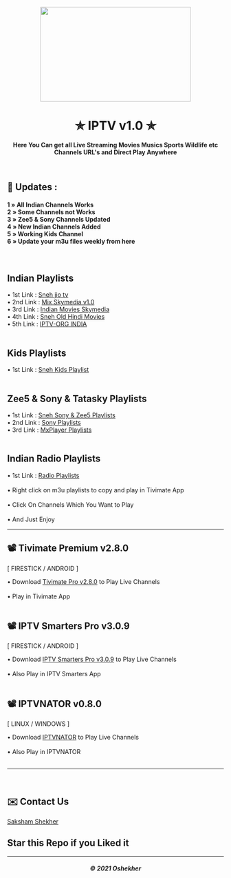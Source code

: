 <p align="center"><img src="https://i.ibb.co/85tRt6W/snehiptv.gif" width="350" height="220"></p>
<h1 align="center"> ✯ IPTV v1.0 ✯ </h1>

<p align="center"><b>Here You Can get all Live Streaming Movies Musics Sports Wildlife etc Channels URL's and Direct Play Anywhere</b></p><br>

## 🍃 Updates : 
 
<h4>

1 » All Indian Channels Works<br>
2 » Some Channels not Works<br>
3 » Zee5 & Sony Channels Updated<br>
4 » New Indian Channels Added<br>
5 » Working Kids Channel<br>
6 » Update your m3u files weekly from here<br>

</h4>

<br> 

## Indian Playlists

• 1st Link : <a href="https://raw.githubusercontent.com/OneFusionPlus/m3u-playlist/main/Indian%20Playlist/sneh-jio-tv.m3u">Sneh jio tv</a>  <br>
• 2nd Link : <a href="https://raw.githubusercontent.com/OneFusionPlus/m3u-playlist/main/Indian%20Playlist/All_Indian_Mix_SkyMedia_Playlist.m3u">Mix Skymedia v1.0</a>  <br>
• 3rd Link : <a href="https://raw.githubusercontent.com/OneFusionPlus/m3u-playlist/main/Indian%20Playlist/Indian_Movies_SkyMedia_Playlist.m3u">Indian Movies Skymedia</a>  <br> 
• 4th Link : <a href="https://raw.githubusercontent.com/OneFusionPlus/m3u-playlist/main/Indian%20Playlist/sneh-hindi-movies.m3u">Sneh Old Hindi Movies</a>  <br> 
• 5th Link : <a href="https://iptv-org.github.io/iptv/countries/in.m3u">IPTV-ORG INDIA</a>  <br><br> 

## Kids Playlists

• 1st Link : <a href="https://github.com/OneFusionPlus/m3u-playlist/raw/main/Kids%20Playlist/sneh-kids.m3u">Sneh Kids Playlist</a>  <br><br>

## Zee5 & Sony & Tatasky Playlists

• 1st Link : <a href="https://raw.githubusercontent.com/OneFusionPlus/m3u-playlist/main/Zee5%20%26%20Sony%20Playlist/Sony%26Zee5-Sneh-IPTV.m3u">Sneh Sony & Zee5 Playlists </a><br>
• 2nd Link : <a href="https://github.com/OneFusionPlus/m3u-playlist/raw/main/Zee5%20%26%20Sony%20Playlist/sony-sneh-iptv.m3u">Sony Playlists </a><br>
• 3rd Link : <a href="https://github.com/OneFusionPlus/m3u-playlist/raw/main/Zee5%20%26%20Sony%20Playlist/mxplayer.m3u">MxPlayer Playlists </a><br><br>
 
## Indian Radio Playlists

• 1st Link : <a href="https://github.com/OneFusionPlus/m3u-playlist/raw/main/Radio%20Playlist/sneh-radio.m3u">Radio Playlists </a>  <br><br>
• Right click on m3u playlists to copy and play in Tivimate App<br><br>
• Click On Channels Which You Want to Play<br><br>
• And Just Enjoy 
 
---
 
## 📽 Tivimate Premium v2.8.0 
[ FIRESTICK / ANDROID ]

• Download <a href="https://files.moddroid.com/TiviMate%20IPTV%20Player/_TiviMate_2.8.0_Premium.apk">Tivimate Pro v2.8.0</a> to Play Live Channels<br><br>
• Play in Tivimate App<br><br>

## 📽 IPTV Smarters Pro v3.0.9 
[ FIRESTICK / ANDROID ]

• Download <a href="https://files.moddroid.com/IPTV%20Smarters%20Pro/IPTV_Smarters_Pro_v3.0.9.4_-_Mod_-_Armeabi-v7a.apk">IPTV Smarters Pro v3.0.9</a> to Play Live Channels<br><br>
• Also Play in IPTV Smarters App<br><br>

## 📽 IPTVNATOR v0.8.0 
[ LINUX / WINDOWS ]

• Download <a href="https://github.com/4gray/iptvnator/releases">IPTVNATOR</a> to Play Live Channels<br><br>
• Also Play in IPTVNATOR<br><br>


---

</h4>

<br> 

## ✉️ Contact Us
[Saksham Shekher](https://telegram.me/PurityWasHere)

## Star this Repo if you Liked it

---
<h5 align='center'>© 2021 Oshekher</h5>
